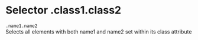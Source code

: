 # Selector .class1.class2

`.name1.name2`  
Selects all elements with both name1 and name2 set 
within its class attribute

